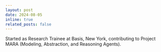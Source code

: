 ```yaml
---
layout: post
date: 2024-08-05 
inline: true
related_posts: false
---
```


Started as Research Trainee at Basis, New York, contributing to Project MARA (Modeling, Abstraction, and Reasoning Agents).
